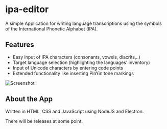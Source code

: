 # ipa-editor

A simple Application for writing language transcriptions using the symbols of the International Phonetic Alphabet (IPA).

## Features

- Easy input of IPA characters (consonants, vowels, diacrits,..)
- Target language selection (highlighting the languages' inventory)
- Input of Unicode characters by entering code points
- Extended functionality like inserting PinYin tone markings

![Screenshot](https://user-images.githubusercontent.com/6666006/130894099-c15810a9-75bb-4ff8-80f5-118fe1e40d6d.PNG)

## About the App

Written in HTML, CSS and JavaScript using NodeJS and Electron.

There will be releases at some point.
